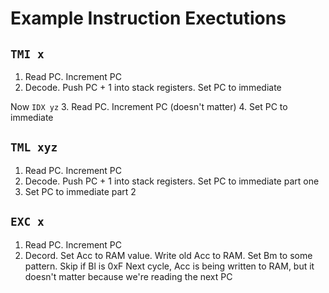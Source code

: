 # Example Instruction Exectutions

## `TMI x`

1. Read PC. Increment PC
2. Decode. Push PC + 1 into stack registers. Set PC to immediate

Now `IDX yz`
3. Read PC. Increment PC (doesn't matter)
4. Set PC to immediate

## `TML xyz`

1. Read PC. Increment PC
2. Decode. Push PC + 1 into stack registers. Set PC to immediate part one
3. Set PC to immediate part 2

## `EXC x`

1. Read PC. Increment PC
2. Decord. Set Acc to RAM value. Write old Acc to RAM. Set Bm to some pattern. Skip if Bl is 0xF
Next cycle, Acc is being written to RAM, but it doesn't matter because we're reading the next PC